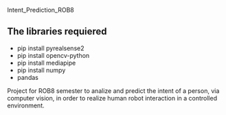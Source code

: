 Intent_Prediction_ROB8
 
 ## The libraries requiered
  - pip install pyrealsense2 
  - pip install opencv-python 
  - pip install mediapipe
  - pip install numpy
  - pandas

Project for ROB8 semester to analize and predict the intent of a person, via computer vision, in order to realize human robot interaction in a controlled environment.
